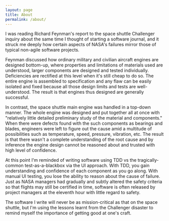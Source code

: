```yaml
---
layout: page
title: About
permalink: /about/
---
```


I was reading Richard Feynman's report to the space shuttle Challenger inquiry about the same time I thought of starting a software journal, and it struck me deeply how certain aspects of NASA's failures mirror those of typical non-agile software projects.

Feynman discussed how ordinary military and civilian aircraft engines are designed bottom-up, where properties and limitations of materials used are understood, larger components are designed and tested individually. Deficiencies are rectified at this level when it's still cheap to do so. The entire engine is assembled to specification and any flaw can be easily isolated and fixed because all those design limits and tests are well-understood. The result is that engines thus designed are generally successful.

In contrast, the space shuttle main engine was handled in a top-down manner. The whole engine was designed and put together all at once with "relatively little detailed preliminary study of the material and components." When there were defects found with the such components as bearings and blades, engineers were left to figure out the cause amid a multitude of possibilities such as temperature, speed, pressure, vibration, etc. The result is that there wasn't a complete understanding of the root cause and by inference the engine design cannot be reasoned about and trusted with high level of confidence.

At this point I'm reminded of writing software using TDD vs the tragically-common test-as-a-blackbox via the UI approach. With TDD, you gain understanding and confidence of each component as you go along. With manual UI testing, you lose the ability to reason about the cause of failure. Just as NASA managers had gradually and subtly altered the safety criteria so that flights may still be certified in time, software is often released by project managers at the eleventh hour with little regard to safety.

The software I write will never be as mission-critical as that on the space shuttle, but I'm using the lessons learnt from the Challenger disaster to remind myself the importance of getting good at one's craft.

